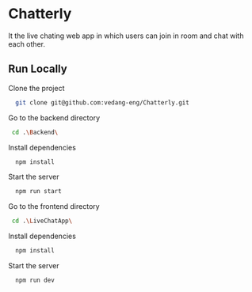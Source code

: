 
# Chatterly

It the live chating web app in which users can join in room and chat with each other.


## Run Locally

Clone the project

```bash
  git clone git@github.com:vedang-eng/Chatterly.git
```

Go to the backend directory

```bash
 cd .\Backend\
```

Install dependencies

```bash
  npm install
```

Start the server

```bash
  npm run start
```

Go to the frontend directory

```bash
 cd .\LiveChatApp\
```

Install dependencies

```bash
  npm install
```

Start the server

```bash
  npm run dev
```